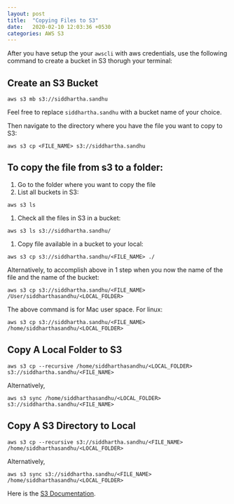 ```yaml
---
layout: post
title:  "Copying Files to S3"
date:   2020-02-10 12:03:36 +0530
categories: AWS S3
---
```


After you have setup the your `awscli` with aws credentials, use the following command to create a bucket in S3 thorugh your terminal:

## Create an S3 Bucket
```shell
aws s3 mb s3://siddhartha.sandhu
```
Feel free to replace `siddhartha.sandhu` with a bucket name of your choice.

Then navigate to the directory where you have the file you want to copy to S3:

```shell
aws s3 cp <FILE_NAME> s3://siddhartha.sandhu
```

## To copy the file from s3 to a folder:
1. Go to the folder where you want to copy the file
1. List all buckets in S3:
```
aws s3 ls
```
1. Check all the files in S3 in a bucket:
```shell
aws s3 ls s3://siddhartha.sandhu/
```
1. Copy file available in a bucket to your local:
```shell
aws s3 cp s3://siddhartha.sandhu/<FILE_NAME> ./
```

Alternatively, to accomplish above in 1 step when you now the name of the file and the name of the bucket:

```shell
aws s3 cp s3://siddhartha.sandhu/<FILE_NAME> /User/siddharthasandhu/<LOCAL_FOLDER>
```

The above command is for Mac user space. For linux:

```shell
aws s3 cp s3://siddhartha.sandhu/<FILE_NAME> /home/siddharthasandhu/<LOCAL_FOLDER>
```

## Copy A Local Folder to S3

```shell
aws s3 cp --recursive /home/siddharthasandhu/<LOCAL_FOLDER> s3://siddhartha.sandhu/<FILE_NAME> 
```

Alternatively,
```shell
aws s3 sync /home/siddharthasandhu/<LOCAL_FOLDER> s3://siddhartha.sandhu/<FILE_NAME> 
```

## Copy A S3 Directory to Local

```shell
aws s3 cp --recursive s3://siddhartha.sandhu/<FILE_NAME> /home/siddharthasandhu/<LOCAL_FOLDER>
```

Alternatively,
```shell
aws s3 sync s3://siddhartha.sandhu/<FILE_NAME>  /home/siddharthasandhu/<LOCAL_FOLDER>
```

Here is the [S3 Documentation][s3-docs].

[s3-docs]: https://docs.aws.amazon.com/AmazonS3/latest/user-guide/what-is-s3.html
